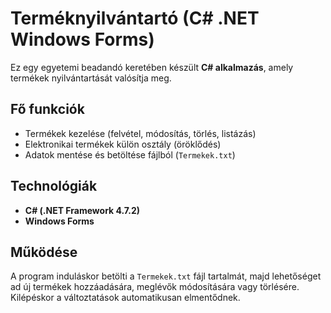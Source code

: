 # Terméknyilvántartó (C# .NET Windows Forms)

Ez egy egyetemi beadandó keretében készült **C# alkalmazás**, amely termékek nyilvántartását valósítja meg.

## Fő funkciók
- Termékek kezelése (felvétel, módosítás, törlés, listázás)
- Elektronikai termékek külön osztály (öröklődés)
- Adatok mentése és betöltése fájlból (`Termekek.txt`)

## Technológiák
- **C# (.NET Framework 4.7.2)**
- **Windows Forms**
  
## Működése
A program induláskor betölti a `Termekek.txt` fájl tartalmát, majd lehetőséget ad új termékek hozzáadására, meglévők módosítására vagy törlésére. Kilépéskor a változtatások automatikusan elmentődnek.
